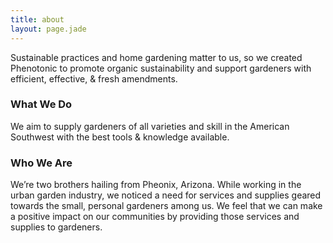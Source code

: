 ```yaml
---
title: about
layout: page.jade
---
```


Sustainable practices and home gardening matter to us, so we created Phenotonic to promote organic sustainability and support gardeners with efficient, effective, & fresh amendments.

### What We Do

We aim to supply gardeners of all varieties and skill in the American Southwest with the best tools & knowledge available.

### Who We Are

We’re two brothers hailing from Pheonix, Arizona. While working in the urban garden industry, we noticed a need for services and supplies geared towards the small, personal gardeners among us. We feel that we can make a positive impact on our communities by providing those services and supplies to gardeners.
